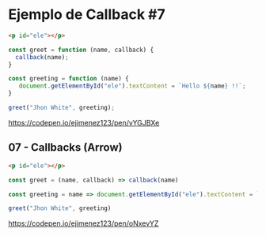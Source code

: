 # Ejemplo de Callback #7

```html
<p id="ele"></p>
```

```js
const greet = function (name, callback) {
  callback(name);
}

const greeting = function (name) {     
   document.getElementById("ele").textContent = `Hello ${name} !!`;
}

greet("Jhon White", greeting);
```

https://codepen.io/ejimenez123/pen/vYGJBXe

## 07 - Callbacks (Arrow)

```html
<p id="ele"></p>
```

```js
const greet = (name, callback) => callback(name)

const greeting = name => document.getElementById("ele").textContent = `Hello ${name} !!`  

greet("Jhon White", greeting)
```

https://codepen.io/ejimenez123/pen/oNxevYZ
